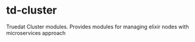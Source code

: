 # td-cluster
Truedat Cluster modules. Provides modules for managing elixir nodes with microservices approach
